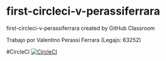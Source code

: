 # first-circleci-v-perassiferrara
first-circleci-v-perassiferrara created by GitHub Classroom

Trabajo por Valentino Perassi Ferrara (Legajo: 63252)

#CircleCI
[![CircleCI](https://dl.circleci.com/status-badge/img/gh/um-computacion-tm/first-circleci-v-perassiferrara/tree/main.svg?style=svg)](https://dl.circleci.com/status-badge/redirect/gh/um-computacion-tm/first-circleci-v-perassiferrara/tree/main)